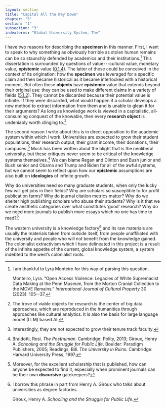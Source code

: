 ```yaml
---
layout: section
title: "Capital All the Way Down"
chapter: "5"
section: "1"
subsection: "3"
indexterms: "Global University System, The"
---
```


I have two reasons for describing the <span data-tooltip aria-haspopup="true" class="has-tip" data-disable-hover="false" tabindex="1" title="Specimen refers to any naturally occurring phenomenon that has been extracted from its original context and placed within a knowledge framework to understand and describe that phenomenon."><b>specimen</b></span> in this manner. First, I want to speak to why something as obviously horrible as stolen human remains can be so staunchly defended by academics and their institutions.[^fn1] This dissertation is surrounded by questions of value---cultural value, monetary value, <span data-tooltip aria-haspopup="true" class="has-tip" data-disable-hover="false" tabindex="1" title="Epistemics is a philosophical term referring to the study of knowledge. I use it to talk about the entwined practices of scientific culture, its arguments, and its methodologies."><b>epistemic</b></span> value (<a href="{{ site.baseurl }}/dissertation/0_1_4}}">0.1.4</a>). The latter of these could be conceived in the context of its origination: how the <span data-tooltip aria-haspopup="true" class="has-tip" data-disable-hover="false" tabindex="1" title="Specimen refers to any naturally occurring phenomenon that has been extracted from its original context and placed within a knowledge framework to understand and describe that phenomenon."><b>specimen</b></span> was leveraged for a specific claim and then became historical as it became interlocked with a historical moment. But often these <span data-tooltip aria-haspopup="true" class="has-tip" data-disable-hover="false" tabindex="1" title="I use the term research object to refer to a  relationship between a researcher and what they research. An object is a non-human thing that a researcher can define or characterize within a disciplinary field or discourse."><b>objects</b></span> have <span data-tooltip aria-haspopup="true" class="has-tip" data-disable-hover="false" tabindex="1" title="Epistemics is a philosophical term referring to the study of knowledge. I use it to talk about the entwined practices of scientific culture, its arguments, and its methodologies."><b>epistemic</b></span> value that extends beyond their original use: they can be used to make different claims in a variety of fields (<a href="{{ site.baseurl }}/dissertation/5_1_2}}">5.1.2</a>). They cannot be discarded because their potential value is infinite. If they were discarded, what would happen if a scholar develops a new method to extract information from them and is unable to glean it for their arguments? As long as knowledge work is viewed in a capitalistic, all-consuming conquest of the knowable, then every <span data-tooltip aria-haspopup="true" class="has-tip" data-disable-hover="false" tabindex="1" title="I use the term research object to refer to a  relationship between a researcher and what they research. An object is a non-human thing that a researcher can define or characterize within a disciplinary field or discourse."><b>research object</b></span> is undeniably worth clinging to.[^fn2]

The second reason I write about this is in direct opposition to the academic system within which I work. Universities are expected to grow their student populations, their research output, their grant income, their donations, their campuses.[^fn3] Much has been written about the blight that is the neoliberal university, but these critiques never seem to be critical of the knowledge systems themselves.[^fn4] We can blame Regan and Clinton and Bush junior and Bush senior and Obama and Trump and Biden for all of the awful systems, but we cannot seem to reflect upon how our <span data-tooltip aria-haspopup="true" class="has-tip" data-disable-hover="false" tabindex="1" title="Epistemics is a philosophical term referring to the study of knowledge. I use it to talk about the entwined practices of scientific culture, its arguments, and its methodologies."><b>epistemic</b></span> assumptions are also built on <span data-tooltip aria-haspopup="true" class="has-tip" data-disable-hover="false" tabindex="1" title="Ideology refers to a generally agreed upon understanding of a phenomenon or cultural idea. Ideologies are like the air we breathe, in that they are pervasive and difficult to see without some framework to understand them."><b>ideologies</b></span> of infinite growth. 

Why do universities need so many graduate students, when only the lucky few will get jobs in their fields? Why are scholars so susceptible to for profit publication farms? Why do journal citation metrics matter? Why do we shelter high publishing scholars who abuse their students? Why is it that we create aesthetic categories over what constitutes ‘good’ research? Why do we need more journals to publish more essays which no one has time to read?[^fn5] 

The western university is a knowledge factory[^fn6] and its raw materials are usually the materials taken from outside itself, from people unaffiliated with the university and people who will not benefit from the knowledge gained. The colonialist extractivism which I have delineated in this project is a result of the infinite appetite of the current, global knowledge system, a system indebted to the west’s colonialist roots.

[^fn1]: I am thankful to Lyra Monteiro for this way of parsing this question.
	
	Monteiro, Lyra. “Open Access Violence: Legacies of White Supremacist Data Making at the Penn Museum, from the Morton Cranial Collection to the MOVE Remains.” *International Journal of Cultural Property* 30 (2023): 105--37.

[^fn2]: The trove of viable objects for research is the center of big data approaches, which are reproduced in the humanities through approaches like cultural analytics. It is also the basis for large language model (LLM) based AI.

[^fn3]: Interestingly, they are not expected to grow their tenure track faculty.

[^fn4]: Braidotti, Rosi. *The Posthuman*. Cambridge: Polity, 2013; Giroux, Henry A. *Schooling and the Struggle for Public Life*. Boulder: Paradigm Publishers, 2005; Readings, Bill. *The University in Ruins*. Cambridge: Harvard University Press, 1997.

[^fn5]: Moreover, for the excellent scholarship that is published, how can anyone be expected to find it, especially when prominent journals can be their own <span data-tooltip aria-haspopup="true" class="has-tip" data-disable-hover="false" tabindex="1" title="Discourse refers to a scholarly conversation which occurs in a field of knowledge production. I use it in a Foucauldian sense, to convey the agreed upon modes and objects of discussion which are taken for granted in a community or scholarly field."><b>discursive</b></span> gatekeepers?

[^fn6]: I borrow this phrase in part from Henry A. Giroux who talks about universities as degree factories.
	
	Giroux, Henry A. *Schooling and the Struggle for Public Life*.